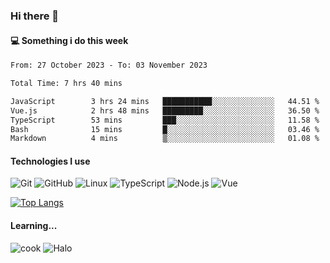 ### Hi there 👋

#### 💻 Something i do this week

<!--START_SECTION:waka-->

```txt
From: 27 October 2023 - To: 03 November 2023

Total Time: 7 hrs 40 mins

JavaScript        3 hrs 24 mins   ███████████░░░░░░░░░░░░░░   44.51 %
Vue.js            2 hrs 48 mins   █████████░░░░░░░░░░░░░░░░   36.50 %
TypeScript        53 mins         ███░░░░░░░░░░░░░░░░░░░░░░   11.58 %
Bash              15 mins         █░░░░░░░░░░░░░░░░░░░░░░░░   03.46 %
Markdown          4 mins          ▒░░░░░░░░░░░░░░░░░░░░░░░░   01.08 %
```

<!--END_SECTION:waka-->


#### Technologies I use
![Git](https://img.shields.io/badge/-Git-222222?style=flat&logo=git&logoColor=F05032)
![GitHub](https://img.shields.io/badge/-GitHub-181717?style=flat&logo=github)
![Linux](https://img.shields.io/badge/-Linux-222222?style=flat&logo=linux&logoColor=FCC624)
![TypeScript](https://img.shields.io/badge/-TypeScript-000000?style=flat&logo=typescript)
![Node.js](https://img.shields.io/badge/-Node.js-222222?style=flat&logo=node.js&logoColor=339933)
![Vue](https://img.shields.io/badge/-Vue-222222?style=flat&logo=Vue.js&logoColor=4FC08D)

[![Top Langs](https://github-readme-stats.vercel.app/api/top-langs/?username=GodlessLiu&layout=compact)](https://github.com/anuraghazra/github-readme-stats)
#### Learning...
![cook](https://img.shields.io/badge/cook-v0.0.0-yellow.svg)
![Halo](https://img.shields.io/badge/Halo-v2.9.0-blue.svg)
